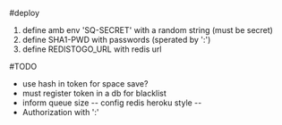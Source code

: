 #deploy

1. define amb env 'SQ-SECRET' with a random string (must be secret)  
2. define SHA1-PWD with passwords (sperated by ':')
3. define REDISTOGO_URL with redis url

#TODO
* use hash in token for space save?
* must register token in a db for blacklist
* inform queue size
-- config redis heroku style --
* Authorization with ':'